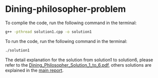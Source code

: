 # Dining-philosopher-problem

To complie the code, run the following command in the terminal:

```bash
g++ -pthread solution1.cpp -o solution1
```

To run the code, run the following command in the terminal:

```bash
./solution1
```

The detail explanation for the solution from solution1 to solution6, please refer to the [Dining_Philosopher_Solution_1_to_6.pdf](<Slide_and_Report/Dining_Philosopher_Solution_1_to_6.pdf>), others solutions are explained in the [main report](<Slide_and_Report/OS_Project_Report.pdf>).